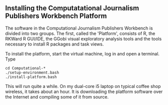 ## Installing the Computatational Journalism Publishers Workbench Platform
The software in the Computational Journalism Publishers Workbench is divided into two groups. The first, called the 'Platform', consists of R, the RKWard R GUI/IDE, the GGobi visual exploratory analysis tools and the tools necessary to install R packages and task views.

To install the platform, start the virtual machine, log in and open a terminal. Type
```
cd Computational-*
./setup-environment.bash
./install-platform.bash  
```
This will run quite a while. On my dual-core i5 laptop on typical coffee shop wireless, it takes about an hour. It is downloading the platform software over the Internet and compiling some of it from source.
